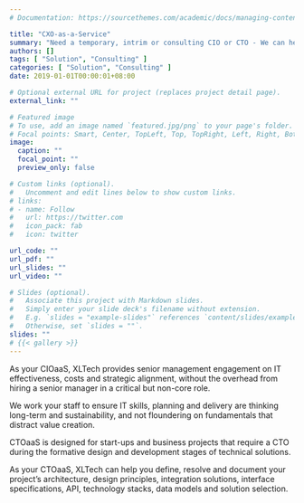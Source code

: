 ```yaml
---
# Documentation: https://sourcethemes.com/academic/docs/managing-content/

title: "CXO-as-a-Service"
summary: "Need a temporary, intrim or consulting CIO or CTO - We can help"
authors: []
tags: [ "Solution", "Consulting" ]
categories: [ "Solution", "Consulting" ]
date: 2019-01-01T00:00:01+08:00

# Optional external URL for project (replaces project detail page).
external_link: ""

# Featured image
# To use, add an image named `featured.jpg/png` to your page's folder.
# Focal points: Smart, Center, TopLeft, Top, TopRight, Left, Right, BottomLeft, Bottom, BottomRight.
image:
  caption: ""
  focal_point: ""
  preview_only: false

# Custom links (optional).
#   Uncomment and edit lines below to show custom links.
# links:
# - name: Follow
#   url: https://twitter.com
#   icon_pack: fab
#   icon: twitter

url_code: ""
url_pdf: ""
url_slides: ""
url_video: ""

# Slides (optional).
#   Associate this project with Markdown slides.
#   Simply enter your slide deck's filename without extension.
#   E.g. `slides = "example-slides"` references `content/slides/example-slides.md`.
#   Otherwise, set `slides = ""`.
slides: ""
# {{< gallery >}}
---
```

As your CIOaaS, XLTech provides senior management engagement on IT effectiveness, costs and strategic alignment, without the overhead from hiring a senior manager in a critical but non-core role.

We work your staff to ensure IT skills, planning and delivery are thinking long-term and sustainability, and not floundering on fundamentals that distract value creation.

CTOaaS is designed for start-ups and business projects that require a CTO during the formative design and development stages of technical solutions.

As your CTOaaS, XLTech can help you define, resolve and document your project’s architecture, design principles, integration solutions, interface specifications, API, technology stacks, data models and solution selection.

